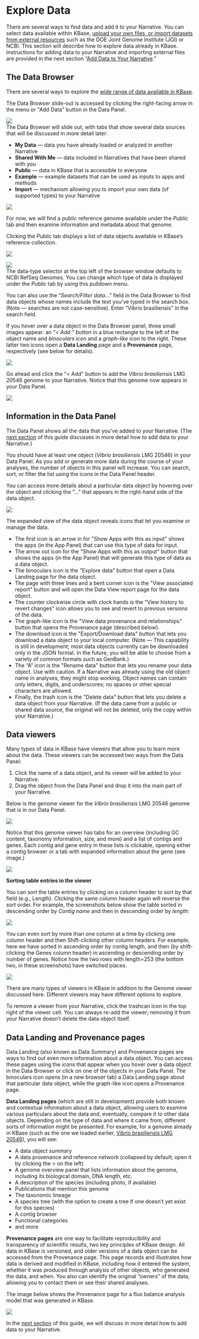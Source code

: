 # Explore Data

There are several ways to find data and add it to your Narrative. You can select data available within KBase, [upload your own files, or import datasets from external resources](add-data-to-your-narrative.md) such as the DOE Joint Genome Institute \(JGI\) or NCBI. This section will describe how to explore data already in KBase. Instructions for adding data to your Narrative and importing external files are provided in the next section “[Add Data to Your Narrative](add-data-to-your-narrative.md).”

## The Data Browser

There are several ways to explore the [wide range of data available in KBase](../../working-with-data-1/).

The Data Browser slide-out is accessed by clicking the right-facing arrow in the menu or "Add Data" button in the Data Panel.

![](../../.gitbook/assets/screen-shot-2017-01-30-at-11.11.52-am.png)  
The Data Browser will slide out, with tabs that show several data sources that will be discussed in more detail later:

* **My Data** — data you have already loaded or analyzed in another Narrative
* **Shared With Me** — data included in Narratives that have been shared with you
* **Public** — data in KBase that is accessible to everyone
* **Example** — example datasets that can be used as inputs to apps and methods
* **Import** — mechanism allowing you to import your own data \(of supported types\) to your Narrative

![](../../.gitbook/assets/screen-shot-2017-01-30-at-11.14.27-am.png)

For now, we will find a public reference genome available under the _Public_ tab and then examine information and metadata about that genome.

Clicking the _Public_ tab displays a list of data objects available in KBase’s reference collection.

![](../../.gitbook/assets/public-tab_data%20%281%29.png)

![](../../.gitbook/assets/data-type-selector.png)  
The data-type selector at the top left of the browser window defaults to NCBI RefSeq Genomes. You can change which type of data is displayed under the _Public_ tab by using this pulldown menu.

You can also use the “_Search/Filter data..."_ field in the Data Browser to find data objects whose names include the text you’ve typed in the search box. \(Note — searches are not case-sensitive\). Enter “Vibrio brasiliensis” in the search field.

If you hover over a data object in the Data Browser panel, three small images appear: an _"&lt; Add " button_ in a blue rectangle to the left of the object name and _binoculars icon_ and a _graph-like icon_ to the right. These latter two icons open a **Data Landing** page and a **Provenance** page, respectively \(see below for details\).

![](../../.gitbook/assets/screen-shot-2015-02-12-at-9.17.28-pm-e1423804700430.png)

Go ahead and click the "&lt; Add" button to add the _Vibrio brasiliensis_ LMG 20546 genome to your Narrative. Notice that this genome now appears in your Data Panel.

[![](../../.gitbook/assets/screen-shot-2017-01-30-at-11.52.34-am.png)](https://kbase.us/wp-content/uploads/2014/12/Screen-Shot-2017-01-30-at-11.52.34-AM.png)

## Information in the Data Panel

The Data Panel shows all the data that you’ve added to your Narrative. \(The [next ](add-data-to-your-narrative.md)[section](add-data-to-your-narrative.md) of this guide discusses in more detail how to add data to your Narrative.\)

You should have at least one object \(_Vibrio brasiliensis_ LMG 20546\) in your Data Panel. As you add or generate more data during the course of your analyses, the number of objects in this panel will increase. You can search, sort, or filter the list using the icons in the Data Panel header.

You can access more details about a particular data object by hovering over the object and clicking the ”...” that appears in the right-hand side of the data object.

![](../../.gitbook/assets/data_dropdownmenuoptions.gif)

The expanded view of the data object reveals icons that let you examine or manage the data.

* The first icon is an arrow in for "Show Apps with this as input" shows the apps \(in the App Panel\) that can use this type of data for input.
* The arrow out icon for the "Show Apps with this as output" button that shows the apps \(in the App Panel\) that will generate this type of data as a data object. 
* The binoculars icon is the "Explore data" button that open a Data Landing page for the data object.
* The page with three lines and a bent corner icon is the "View associated report" button and will open the Data View report page for the data object. 
* The  counter clockwise circle with clock hands is the "View history to revert changes" icon allows you to see and revert to previous versions of the data.
* The graph-like icon is the "View data provenance and relationships" button that opens the Provenance page \(described below\).
* The download icon is the "Export/Download data" button that lets you download a data object to your local computer. \(Note — This capability is still in development; most data objects currently can be downloaded only in the JSON format. In the future, you will be able to choose from a variety of common formats such as GenBank.\)
* The “A” icon is the "Rename data" button that lets you rename your data object. Use with caution. If a Narrative was already using the old object name in analyses, they might stop working. Object names can contain only letters, digits, and underscores; no spaces or other special characters are allowed.
* Finally, the trash icon is the "Delete data" button that lets you delete a data object from your Narrative. \(If the data came from a public or shared data source, the original will not be deleted, only the copy within your Narrative.\)

## Data viewers

Many types of data in KBase have viewers that allow you to learn more about the data. These viewers can be accessed two ways from the Data Panel:

1. Click the name of a data object, and its viewer will be added to your Narrative.
2. Drag the object from the Data Panel and drop it into the main part of your Narrative.

Below is the genome viewer for the _Vibrio brasiliensis_ LMG 20546 genome that is in our Data Panel.

[![](../../.gitbook/assets/screen-shot-2017-01-30-at-12.15.29-pm.png)](https://kbase.us/wp-content/uploads/2014/12/Screen-Shot-2017-01-30-at-12.15.29-PM.png)

Notice that this genome viewer has tabs for an overview \(including GC content, taxonomy information, size, and more\) and a list of contigs and genes. Each contig and gene entry in these lists is clickable, opening either a contig browser or a tab with expanded information about the gene \(see image.\)

![](../../.gitbook/assets/image24.png)

**Sorting table entries in the viewer**

You can sort the table entries by clicking on a column header to sort by that field \(e.g., Length\). Clicking the same column header again will reverse the sort order. For example, the screenshots below show the table sorted in descending order by _Contig name_ and then in descending order by _length_:

![](https://kbase.us/wp-content/uploads/2014/12/Screen-Shot-2015-02-09-at-12.48.36-PM.png)

You can even sort by more than one column at a time by clicking one column header and then Shift-clicking other column headers. For example, here we have sorted in ascending order by contig length, and then \(by shift-clicking the Genes column header\) in ascending or descending order by number of genes. Notice how the two rows with length=253 \(the bottom two, in these screenshots\) have switched places.

![](../../.gitbook/assets/screen-shot-2015-02-09-at-12.49.05-pm-e1423803707173.png)

There are many types of viewers in KBase in addition to the Genome viewer discussed here. Different viewers may have different options to explore.

To remove a viewer from your Narrative, click the trashcan icon in the top right of the viewer cell. You can always re-add the viewer; removing it from your Narrative doesn’t delete the data object itself.

## Data Landing and Provenance pages

Data Landing \(also known as Data Summary\) and Provenance pages are ways to find out even more information about a data object. You can access these pages using the icons that appear when you hover over a data object in the Data Browser or click on one of the objects in your Data Panel. The binoculars icon opens \(in a new browser tab\) a Data Landing page about that particular data object, while the graph-like icon opens a Provenance page.

**Data Landing pages** \(which are still in development\) provide both known and contextual information about a data object, allowing users to examine various particulars about the data and, eventually, compare it to other data objects. Depending on the type of data and where it came from, different sorts of information might be presented. For example, for a genome already in KBase \(such as the one we loaded earlier, [Vibrio brasiliensis LMG 20546](https://narrative.kbase.us#dataview/KBasePublicGenomesV4/kb%7Cg.3791)\), you will see:

* A data object summary
* A data provenance and reference network \(collapsed by default; open it by clicking the &gt; on the left\)
* A genome overview panel that lists information about the genome, including its biological domain, DNA length, etc.
* A description of the species \(including photo, if available\)
* Publications that mention this genome
* The taxonomic lineage
* A species tree \(with the option to create a tree if one doesn’t yet exist for this species\)
* A contig browser
* Functional categories
* and more

**Provenance pages** are one way to facilitate reproducibility and transparency of scientific results, two key principles of KBase design. All data in KBase is versioned, and older versions of a data object can be accessed from the Provenance page. This page records and illustrates how data is derived and modified in KBase, including how it entered the system, whether it was produced through analysis of other objects, who generated the data, and when. You also can identify the original “owners” of the data, allowing you to contact them or see their shared analyses.

The image below shows the Provenance page for a flux balance analysis model that was generated in KBase.

![](../../.gitbook/assets/image13-1024x575.png)

In the [next section](add-data-to-your-narrative.md) of this guide, we will discuss in more detail how to add data to your Narrative.

